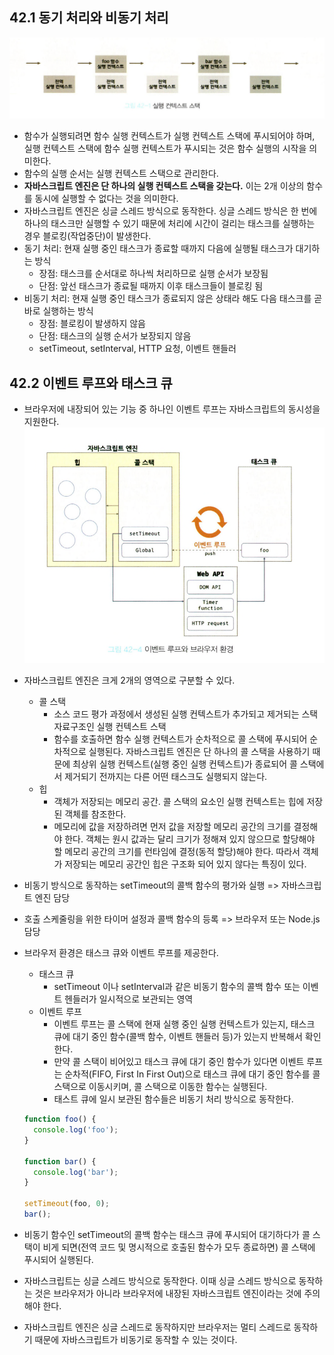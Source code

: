 ## 42.1 동기 처리와 비동기 처리
![실행 컨텍스트 스택](image.png)
- 함수가 실행되려면 함수 실행 컨텍스트가 실행 컨텍스트 스택에 푸시되어야 하며, 실행 컨텍스트 스택에 함수 실행 컨텍스트가 푸시되는 것은 함수 실행의 시작을 의미한다.
- 함수의 실행 순서는 실행 컨텍스트 스택으로 관리한다.
- **자바스크립트 엔진은 단 하나의 실행 컨텍스트 스택을 갖는다.** 이는 2개 이상의 함수를 동시에 실행할 수 없다는 것을 의미한다.
- 자바스크립트 엔진은 싱글 스레드 방식으로 동작한다. 싱글 스레드 방식은 한 번에 하나의 태스크만 실행할 수 있기 때문에 처리에 시간이 걸리는 태스크를 실행하는 경우 블로킹(작업중단)이 발생한다.
- 동기 처리: 현재 실행 중인 태스크가 종료할 때까지 다음에 실행될 태스크가 대기하는 방식
  - 장점: 태스크를 순서대로 하나씩 처리하므로 실행 순서가 보장됨
  - 단점: 앞선 태스크가 종료될 때까지 이후 태스크들이 블로킹 됨
- 비동기 처리: 현재 실행 중인 태스크가 종료되지 않은 상태라 해도 다음 태스크를 곧바로 실행하는 방식
  - 장점: 블로킹이 발생하지 않음
  - 단점: 태스크의 실행 순서가 보장되지 않음
  - setTimeout, setInterval, HTTP 요청, 이벤트 핸들러

## 42.2 이벤트 루프와 태스크 큐
- 브라우저에 내장되어 있는 기능 중 하나인 이벤트 루프는 자바스크립트의 동시성을 지원한다.
![이벤트 루프와 브라우저 환경](image-1.png)
- 자바스크립트 엔진은 크게 2개의 영역으로 구분할 수 있다.
  - 콜 스택
    - 소스 코드 평가 과정에서 생성된 실행 컨텍스트가 추가되고 제거되는 스택 자료구조인 실행 컨텍스트 스택
    - 함수를 호출하면 함수 실행 컨텍스트가 순차적으로 콜 스택에 푸시되어 순차적으로 실행된다. 자바스크립트 엔진은 단 하나의 콜 스택을 사용하기 때문에 최상위 실행 컨텍스트(실행 중인 실행 컨텍스트)가 종료되어 콜 스택에서 제거되기 전까지는 다른 어떤 태스크도 실행되지 않는다.
  - 힙
    - 객체가 저장되는 메모리 공간. 콜 스택의 요소인 실행 컨텍스트는 힙에 저장된 객체를 참조한다.
    - 메모리에 값을 저장하려면 먼저 값을 저장할 메모리 공간의 크기를 결정해야 한다. 객체는 원시 값과는 달리 크기가 정해져 있지 않으므로 할당해야 할 메모리 공간의 크기를 런타임에 결정(동적 할당)해야 한다. 따라서 객체가 저장되는 메모리 공간인 힙은 구조화 되어 있지 않다는 특징이 있다.
- 비동기 방식으로 동작하는 setTimeout의 콜백 함수의 평가와 실행 => 자바스크립트 엔진 담당   
- 호출 스케줄링을 위한 타이머 설정과 콜백 함수의 등록 => 브라우저 또는 Node.js 담당
- 브라우저 환경은 태스크 큐와 이벤트 루프를 제공한다.
  - 태스크 큐
    - setTimeout 이나 setInterval과 같은 비동기 함수의 콜백 함수 또는 이벤트 헨들러가 일시적으로 보관되는 영역
  - 이벤트 루프
    - 이벤트 루프는 콜 스택에 현재 실행 중인 실행 컨텍스트가 있는지, 태스크 큐에 대기 중인 함수(콜백 함수, 이벤트 핸들러 등)가 있는지 반복해서 확인한다.
    - 만약 콜 스택이 비어있고 태스크 큐에 대기 중인 함수가 있다면 이벤트 루프는 순차적(FIFO, First In First Out)으로 태스크 큐에 대기 중인 함수를 콜 스택으로 이동시키며, 콜 스택으로 이동한 함수는 실행된다.
    - 태스트 큐에 일시 보관된 함수들은 비동기 처리 방식으로 동작한다.

  ```js
  function foo() {
    console.log('foo');
  }

  function bar() {
    console.log('bar');
  }

  setTimeout(foo, 0);
  bar();
  ```
- 비동기 함수인 setTimeout의 콜백 함수는 태스크 큐에 푸시되어 대기하다가 콜 스택이 비게 되면(전역 코드 및 명시적으로 호출된 함수가 모두 종료하면) 콜 스택에 푸시되어 실행된다.
- 자바스크립트는 싱글 스레드 방식으로 동작한다. 이때 싱글 스레드 방식으로 동작하는 것은 브라우저가 아니라 브라우저에 내장된 자바스크립트 엔진이라는 것에 주의해야 한다.
- 자바스크립트 엔진은 싱글 스레드로 동작하지만 브라우저는 멀티 스레드로 동작하기 때문에 자바스크립트가 비동기로 동작할 수 있는 것이다.
